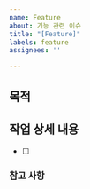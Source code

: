 ```yaml
---
name: Feature
about: 기능 관련 이슈
title: "[Feature]"
labels: feature
assignees: ''

---
```


## 목적
>

## 작업 상세 내용
- [ ]

### 참고 사항
